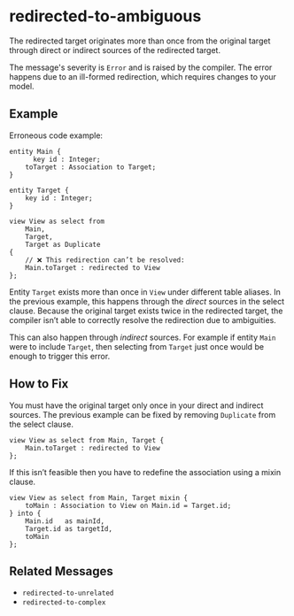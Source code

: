 # redirected-to-ambiguous

The redirected target originates more than once from the original target
through direct or indirect sources of the redirected target.

The message's severity is `Error` and is raised by the compiler.
The error happens due to an ill-formed redirection, which requires changes to
your model.

## Example

Erroneous code example:

```cds
entity Main {
      key id : Integer;
    toTarget : Association to Target;
}

entity Target {
    key id : Integer;
}

view View as select from
    Main,
    Target,
    Target as Duplicate
{
    // ❌ This redirection can’t be resolved:
    Main.toTarget : redirected to View
};
```

Entity `Target` exists more than once in `View` under different table aliases.
In the previous example, this happens through the *direct* sources in the
select clause.
Because the original target exists twice in the redirected target, the compiler
isn’t able to correctly resolve the redirection due to ambiguities.

This can also happen through *indirect* sources.  For example if entity `Main`
were to include `Target`, then selecting from `Target` just once would be
enough to trigger this error.

## How to Fix

You must have the original target only once in your direct and indirect
sources.  The previous example can be fixed by removing `Duplicate` from
the select clause.

```cds
view View as select from Main, Target {
    Main.toTarget : redirected to View
};
```

If this isn’t feasible then you have to redefine the association using a mixin
clause.

```cds
view View as select from Main, Target mixin {
    toMain : Association to View on Main.id = Target.id;
} into {
    Main.id   as mainId,
    Target.id as targetId,
    toMain
};
```

## Related Messages

- `redirected-to-unrelated`
- `redirected-to-complex`
